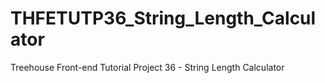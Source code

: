 # THFETUTP36_String_Length_Calculator
Treehouse Front-end Tutorial Project 36 - String Length Calculator
